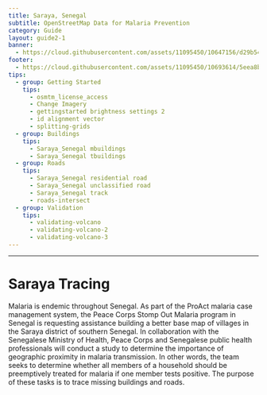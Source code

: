 ```yaml
---
title: Saraya, Senegal 
subtitle: OpenStreetMap Data for Malaria Prevention
category: Guide
layout: guide2-1
banner: 
  - https://cloud.githubusercontent.com/assets/11095450/10647156/d29b5470-7804-11e5-8f79-5ca8d926ba93.png
footer:
  - https://cloud.githubusercontent.com/assets/11095450/10693614/5eea8b54-7967-11e5-9097-5a829e8c5478.png
tips:
  - group: Getting Started
    tips:
      - osmtm_license_access
      - Change Imagery
      - gettingstarted brightness settings 2
      - id alignment vector
      - splitting-grids
  - group: Buildings
    tips:
      - Saraya_Senegal mbuildings
      - Saraya_Senegal tbuildings
  - group: Roads
    tips:
      - Saraya_Senegal residential road
      - Saraya_Senegal unclassified road
      - Saraya_Senegal track
      - roads-intersect	
  - group: Validation
    tips:
      - validating-volcano
      - validating-volcano-2
      - validating-volcano-3
---
```


<div id="test" class="col-lg-5 col-sm-6">
<hr class="section-heading-spacer">
<div class="clearfix"></div>

<h1 class="section-heading">Saraya Tracing</h1>

Malaria is endemic throughout Senegal. As part of the ProAct malaria case management system, the Peace Corps Stomp Out Malaria program in Senegal is requesting assistance building a better base map of villages in the Saraya district of southern Senegal. In collaboration with the Senegalese Ministry of Health, Peace Corps and Senegalese public health professionals will conduct a study to determine the importance of geographic proximity in malaria transmission. In other words, the team seeks to determine whether all members of a household should be preemptively treated for malaria if one member tests positive. The purpose of these tasks is to trace missing buildings and roads.

</div>
